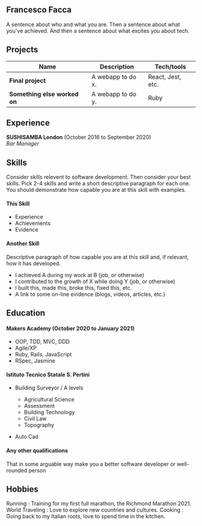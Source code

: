 ## Francesco Facca

A sentence about who and what you are. Then a sentence about what you've achieved. And then a sentence about what excites you about tech.

## Projects

| Name                         | Description       | Tech/tools        |
| ---------------------------- | ----------------- | ----------------- |
| **Final project**            | A webapp to do x. | React, Jest, etc. |
| **Something else worked on** | A webapp to do y. | Ruby              |

## Experience

**SUSHISAMBA London** (October 2016 to September 2020)  
_Bar Manager_

## Skills

Consider skills relevent to software development. Then consider your best skills. Pick 2-4 skills and write a short descriptive paragraph for each one. You should demonstrate how capable you are at this skill with examples.

#### This Skill

- Experience
- Achievements
- Evidence

#### Another Skill

Descriptive paragraph of how capable you are at this skill and, if relevant, how it has developed.

- I achieved A during my work at B (job, or otherwise)
- I contributed to the growth of X while doing Y (job, or otherwise)
- I built this, made this, broke this, fixed this, etc.
- A link to some on-line evidence (blogs, videos, articles, etc.)

## Education

#### Makers Academy (October 2020 to January 2021)

- OOP, TDD, MVC, DDD
- Agile/XP
- Ruby, Rails, JavaScript
- RSpec, Jasmine

#### Istituto Tecnico Statale S. Pertini

- Building Surveyor / A levels
  * Agricultural Science
  * Assessment 
  * Building Technology
  * Civil Law
  * Topography
  
- Auto Cad

#### Any other qualifications

That in some arguable way make you a better software developer or well-rounded person

## Hobbies

 Running : Training for my first full marathon, the Richmond Marathon 2021.
 World Traveling : Love to explore new countries and cultures.
 Cooking : Going back to my Italian roots, love to spend time in the kitchen.

